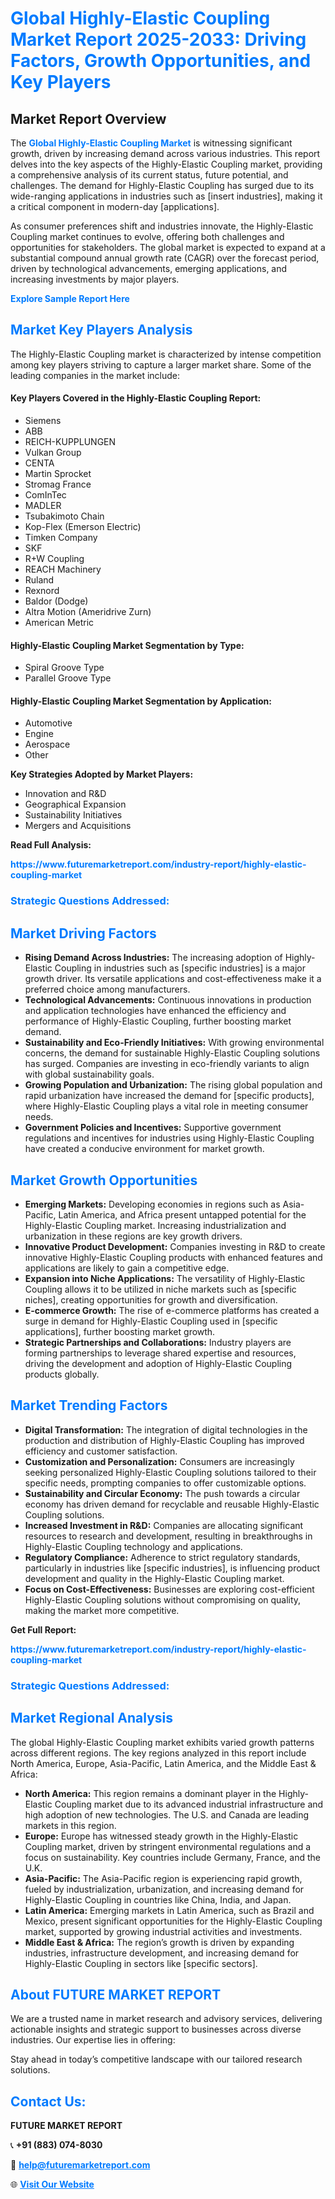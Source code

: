 <h1 style="color: #007BFF;">Global Highly-Elastic Coupling Market Report 2025-2033: Driving Factors, Growth Opportunities, and Key Players</h1>

<section id="overview">
<h2>Market Report Overview</h2>
<p>The <a href="https://www.futuremarketreport.com/industry-report/highly-elastic-coupling-market" style="color: #007BFF; text-decoration: none;"><strong>Global Highly-Elastic Coupling Market</strong></a> is witnessing significant growth, driven by increasing demand across various industries. This report delves into the key aspects of the Highly-Elastic Coupling market, providing a comprehensive analysis of its current status, future potential, and challenges. The demand for Highly-Elastic Coupling has surged due to its wide-ranging applications in industries such as [insert industries], making it a critical component in modern-day [applications].</p>
<p>As consumer preferences shift and industries innovate, the Highly-Elastic Coupling market continues to evolve, offering both challenges and opportunities for stakeholders. The global market is expected to expand at a substantial compound annual growth rate (CAGR) over the forecast period, driven by technological advancements, emerging applications, and increasing investments by major players.</p>
</section>

<section id="overview">
<p><a href="https://www.futuremarketreport.com/request-sample/reportId=52139" style="color: #007BFF; text-decoration: none;"><strong>Explore Sample Report Here</strong></a></p>
</section>

<section id="key-players">
<h2 style="color: #007BFF;">Market Key Players Analysis</h2>
<p>The Highly-Elastic Coupling market is characterized by intense competition among key players striving to capture a larger market share. Some of the leading companies in the market include:</p>
<h4>Key Players Covered in the Highly-Elastic Coupling Report:</h4>
<ul><li>Siemens</li><li>ABB</li><li>REICH-KUPPLUNGEN</li><li>Vulkan Group</li><li>CENTA</li><li>Martin Sprocket</li><li>Stromag France</li><li>ComInTec</li><li>MADLER</li><li>Tsubakimoto Chain</li><li>Kop-Flex (Emerson Electric)</li><li>Timken Company</li><li>SKF</li><li>R+W Coupling</li><li>REACH Machinery</li><li>Ruland</li><li>Rexnord</li><li>Baldor (Dodge)</li><li>Altra Motion (Ameridrive Zurn)</li><li>American Metric</li></ul>
<h4>Highly-Elastic Coupling Market Segmentation by Type:</h4>
<ul><li>Spiral Groove Type</li><li>Parallel Groove Type</li></ul>

<h4>Highly-Elastic Coupling Market Segmentation by Application:</h4>
<ul><li>Automotive</li><li>Engine</li><li>Aerospace</li><li>Other</li></ul>
<p><strong>Key Strategies Adopted by Market Players:</strong></p>
<ul>
<li>Innovation and R&D</li>
<li>Geographical Expansion</li>
<li>Sustainability Initiatives</li>
<li>Mergers and Acquisitions</li>
</ul>
</section>

<section>
<p><strong>Read Full Analysis: </strong></p><a href="https://www.futuremarketreport.com/industry-report/highly-elastic-coupling-market" style="color: #007BFF; text-decoration: none;"><strong>https://www.futuremarketreport.com/industry-report/highly-elastic-coupling-market</strong></a>
<h3 style="color: #007BFF;">Strategic Questions Addressed:</h3>
</section>

<section id="driving-factors">
<h2 style="color: #007BFF;">Market Driving Factors</h2>
<ul>
<li><strong>Rising Demand Across Industries:</strong> The increasing adoption of Highly-Elastic Coupling in industries such as [specific industries] is a major growth driver. Its versatile applications and cost-effectiveness make it a preferred choice among manufacturers.</li>
<li><strong>Technological Advancements:</strong> Continuous innovations in production and application technologies have enhanced the efficiency and performance of Highly-Elastic Coupling, further boosting market demand.</li>
<li><strong>Sustainability and Eco-Friendly Initiatives:</strong> With growing environmental concerns, the demand for sustainable Highly-Elastic Coupling solutions has surged. Companies are investing in eco-friendly variants to align with global sustainability goals.</li>
<li><strong>Growing Population and Urbanization:</strong> The rising global population and rapid urbanization have increased the demand for [specific products], where Highly-Elastic Coupling plays a vital role in meeting consumer needs.</li>
<li><strong>Government Policies and Incentives:</strong> Supportive government regulations and incentives for industries using Highly-Elastic Coupling have created a conducive environment for market growth.</li>
</ul>
</section>

<section id="growth-opportunities">
<h2 style="color: #007BFF;">Market Growth Opportunities</h2>
<ul>
<li><strong>Emerging Markets:</strong> Developing economies in regions such as Asia-Pacific, Latin America, and Africa present untapped potential for the Highly-Elastic Coupling market. Increasing industrialization and urbanization in these regions are key growth drivers.</li>
<li><strong>Innovative Product Development:</strong> Companies investing in R&D to create innovative Highly-Elastic Coupling products with enhanced features and applications are likely to gain a competitive edge.</li>
<li><strong>Expansion into Niche Applications:</strong> The versatility of Highly-Elastic Coupling allows it to be utilized in niche markets such as [specific niches], creating opportunities for growth and diversification.</li>
<li><strong>E-commerce Growth:</strong> The rise of e-commerce platforms has created a surge in demand for Highly-Elastic Coupling used in [specific applications], further boosting market growth.</li>
<li><strong>Strategic Partnerships and Collaborations:</strong> Industry players are forming partnerships to leverage shared expertise and resources, driving the development and adoption of Highly-Elastic Coupling products globally.</li>
</ul>
</section>

<section id="trending-factors">
<h2 style="color: #007BFF;">Market Trending Factors</h2>
<ul>
<li><strong>Digital Transformation:</strong> The integration of digital technologies in the production and distribution of Highly-Elastic Coupling has improved efficiency and customer satisfaction.</li>
<li><strong>Customization and Personalization:</strong> Consumers are increasingly seeking personalized Highly-Elastic Coupling solutions tailored to their specific needs, prompting companies to offer customizable options.</li>
<li><strong>Sustainability and Circular Economy:</strong> The push towards a circular economy has driven demand for recyclable and reusable Highly-Elastic Coupling solutions.</li>
<li><strong>Increased Investment in R&D:</strong> Companies are allocating significant resources to research and development, resulting in breakthroughs in Highly-Elastic Coupling technology and applications.</li>
<li><strong>Regulatory Compliance:</strong> Adherence to strict regulatory standards, particularly in industries like [specific industries], is influencing product development and quality in the Highly-Elastic Coupling market.</li>
<li><strong>Focus on Cost-Effectiveness:</strong> Businesses are exploring cost-efficient Highly-Elastic Coupling solutions without compromising on quality, making the market more competitive.</li>
</ul>
</section>

<section>
<p><strong>Get Full Report: </strong></p><a href="https://www.futuremarketreport.com/industry-report/highly-elastic-coupling-market" style="color: #007BFF; text-decoration: none;"><strong>https://www.futuremarketreport.com/industry-report/highly-elastic-coupling-market</strong></a>
<h3 style="color: #007BFF;">Strategic Questions Addressed:</h3>
</section>


<section id="regional-analysis">
<h2 style="color: #007BFF;">Market Regional Analysis</h2>
<p>The global Highly-Elastic Coupling market exhibits varied growth patterns across different regions. The key regions analyzed in this report include North America, Europe, Asia-Pacific, Latin America, and the Middle East & Africa:</p>
<ul>
<li><strong>North America:</strong> This region remains a dominant player in the Highly-Elastic Coupling market due to its advanced industrial infrastructure and high adoption of new technologies. The U.S. and Canada are leading markets in this region.</li>
<li><strong>Europe:</strong> Europe has witnessed steady growth in the Highly-Elastic Coupling market, driven by stringent environmental regulations and a focus on sustainability. Key countries include Germany, France, and the U.K.</li>
<li><strong>Asia-Pacific:</strong> The Asia-Pacific region is experiencing rapid growth, fueled by industrialization, urbanization, and increasing demand for Highly-Elastic Coupling in countries like China, India, and Japan.</li>
<li><strong>Latin America:</strong> Emerging markets in Latin America, such as Brazil and Mexico, present significant opportunities for the Highly-Elastic Coupling market, supported by growing industrial activities and investments.</li>
<li><strong>Middle East & Africa:</strong> The region’s growth is driven by expanding industries, infrastructure development, and increasing demand for Highly-Elastic Coupling in sectors like [specific sectors].</li>
</ul>
</section>

<footer>
<h2 style="color: #007BFF;">About FUTURE MARKET REPORT</h2>
<p>We are a trusted name in market research and advisory services, delivering actionable insights and strategic support to businesses across diverse industries. Our expertise lies in offering:</p>

<p>Stay ahead in today’s competitive landscape with our tailored research solutions.</p>

<h2 style="color: #007BFF;">Contact Us:</h2>
<p><strong>FUTURE MARKET REPORT</strong></p>
<p>📞 <strong>+91 (883) 074-8030</strong></p>
<p>📧 <strong><a href="mailto:help@futuremarketreport.com" style="color: #007BFF;">help@futuremarketreport.com</a></strong></p>
<p>🌐 <strong><a href="https://www.futuremarketreport.com/" style="color: #007BFF;">Visit Our Website</a></strong></p>
</footer>